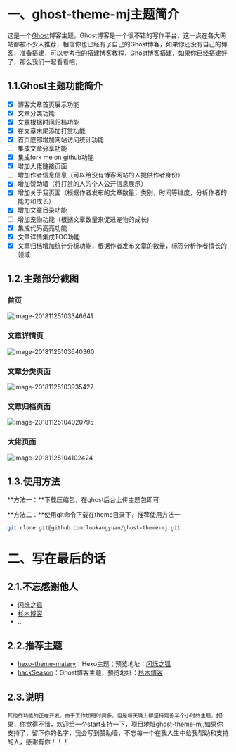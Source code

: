 # 一、ghost-theme-mj主题简介

这是一个[Ghost](https://ghost.org)博客主题，Ghost博客是一个很不错的写作平台，这一点在各大网站都被不少人推荐，相信你也已经有了自己的Ghost博客，如果你还没有自己的博客，准备搭建，可以参考我的搭建博客教程，[Ghost博客搭建](http://luokangyuan.com/ghostbo-ke-an-zhuang/)，如果你已经搭建好了，那么我们一起看看吧，

## 1.1.Ghost主题功能简介

- [x] 博客文章首页展示功能
- [x] 文章分类功能
- [x] 文章根据时间归档功能
- [x] 在文章末尾添加打赏功能
- [x] 首页底部增加网站访问统计功能
- [ ] 集成文章分享功能
- [x] 集成fork me on github功能
- [x] 增加大佬链接页面
- [ ] 增加作者信息信息（可以给没有博客网站的人提供作者身份）
- [x] 增加赞助墙（将打赏的人的个人公开信息展示）
- [x] 增加关于我页面（根据作者发布的文章数量，类别，时间等维度，分析作者的能力和成长）
- [x] 增加文章目录功能
- [ ] 增加宠物功能（根据文章数量来促进宠物的成长)
- [x] 集成代码高亮功能
- [x] 文章详情集成TOC功能
- [x] 文章归档增加统计分析功能，根据作者发布文章的数量，标签分析作者擅长的领域

## 1.2.主题部分截图

### 首页

![image-20181125103346641](http://image.luokangyuan.com/2018-11-25-023351.png)

### 文章详情页

![image-20181125103640360](http://image.luokangyuan.com/2018-11-25-023645.png)

### 文章分类页面

![image-20181125103935427](http://image.luokangyuan.com/2018-11-25-023939.png)

### 文章归档页面

![image-20181125104020795](http://image.luokangyuan.com/2018-11-25-024025.png)

### 大佬页面

![image-20181125104102424](http://image.luokangyuan.com/2018-11-25-024105.png)

## 1.3.使用方法

**方法一：**下载压缩包，在ghost后台上传主题包即可

**方法二：**使用git命令下载在theme目录下，推荐使用方法一

```bash
git clone git@github.com:luokangyuan/ghost-theme-mj.git
```

# 二、写在最后的话

## 2.1.不忘感谢他人

* [闪烁之狐](https://github.com/blinkfox)
* [杉木博客](http://w3more.cn/)
* ...

## 2.2.推荐主题

* [hexo-theme-matery](https://github.com/blinkfox/hexo-theme-matery)：Hexo主题；预览地址：[闪烁之狐](https://blinkfox.github.io/)
* [hackSeason](https://github.com/mrbin1573/hackSeason)：Ghost博客主题，预览地址：[杉木博客](http://w3more.cn/)

## 2.3.说明

`其他的功能的正在开发，由于工作加班时间多，但是每天晚上都坚持完善半个小时的主题，`如果，你觉得不错，欢迎给一个start支持一下，项目地址[ghost-theme-mj](https://github.com/luokangyuan/ghost-theme-mj),如果你支持了，留下你的名字，我会写到赞助墙，不忘每一个在我人生中给我帮助和支持的人，感谢有你！！！